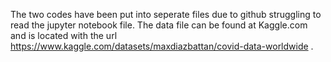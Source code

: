 The two codes have been put into seperate files due to github struggling to read the jupyter notebook file. The data file can be found at Kaggle.com and is located with the url
https://www.kaggle.com/datasets/maxdiazbattan/covid-data-worldwide .
